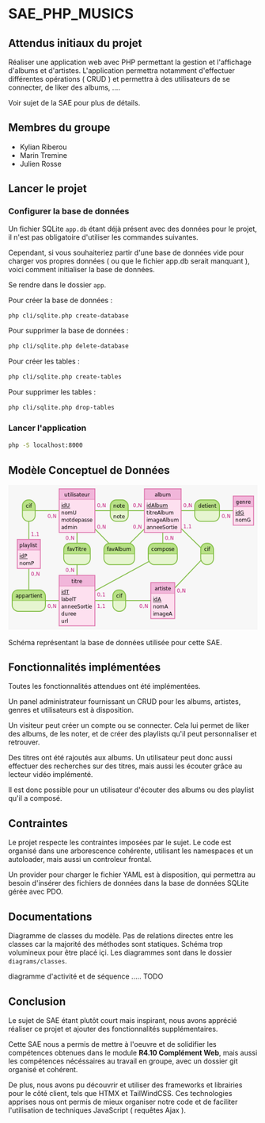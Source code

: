 # SAE_PHP_MUSICS

## Attendus initiaux du projet

Réaliser une application web avec PHP permettant la gestion et l'affichage d'albums et d'artistes. L'application permettra notamment d'effectuer différentes opérations ( CRUD ) et permettra à des utilisateurs de se connecter, de liker des albums, ....

Voir sujet de la SAE pour plus de détails.

## Membres du groupe 

- Kylian Riberou
- Marin Tremine 
- Julien Rosse

## Lancer le projet

### Configurer la base de données

Un fichier SQLite `app.db` étant déjà présent avec des données pour le projet, il n'est pas obligatoire d'utiliser les commandes suivantes.

Cependant, si vous souhaiteriez partir d'une base de données vide pour charger vos propres données ( ou que le fichier app.db serait manquant ), voici comment initialiser la base de données.

Se rendre dans le dossier `app`.

Pour créer la base de données : 
```bash
php cli/sqlite.php create-database
```

Pour supprimer la base de données :
```bash
php cli/sqlite.php delete-database
```

Pour créer les tables : 
```bash
php cli/sqlite.php create-tables
```

Pour supprimer les tables : 
```bash
php cli/sqlite.php drop-tables
```

### Lancer l'application

```bash
php -S localhost:8000
```
## Modèle Conceptuel de Données

![](./mcd/MCD.png)

Schéma représentant la base de données utilisée pour cette SAE. 

## Fonctionnalités implémentées

Toutes les fonctionnalités attendues ont été implémentées.

Un panel administrateur fournissant un CRUD pour les albums, artistes, genres et utilisateurs est à disposition.

Un visiteur peut créer un compte ou se connecter. Cela lui permet de liker des albums, de les noter, et de créer des playlists qu'il peut personnaliser et retrouver.

Des titres ont été rajoutés aux albums. Un utilisateur peut donc aussi effectuer des recherches sur des titres, mais aussi les écouter grâce au lecteur vidéo implémenté.

Il est donc possible pour un utilisateur d'écouter des albums ou des playlist qu'il a composé.

## Contraintes

Le projet respecte les contraintes imposées par le sujet. Le code est organisé dans une arborescence cohérente, utilisant les namespaces et un autoloader, mais aussi un controleur frontal.

Un provider pour charger le fichier YAML est à disposition, qui permettra au besoin d'insérer des fichiers de données dans la base de données SQLite gérée avec PDO.

## Documentations

Diagramme de classes du modèle. Pas de relations directes entre les classes car la majorité des méthodes sont statiques.
Schéma trop volumineux pour être placé içi. Les diagrammes sont dans le dossier `diagrams/classes`.

diagramme d'activité et de séquence .....
TODO


## Conclusion

Le sujet de SAE étant plutôt court mais inspirant, nous avons apprécié réaliser ce projet et ajouter des fonctionnalités supplémentaires.

Cette SAE nous a permis de mettre à l'oeuvre et de solidifier les compétences obtenues dans le module **R4.10 Complément Web**, mais aussi les compétences nécéssaires au travail en groupe, avec un dossier git organisé et cohérent.

De plus, nous avons pu découvrir et utiliser des frameworks et librairies pour le côté client, tels que HTMX et TailWindCSS.
Ces technologies apprises nous ont permis de mieux organiser notre code et de faciliter l'utilisation de techniques JavaScript ( requêtes Ajax ).

